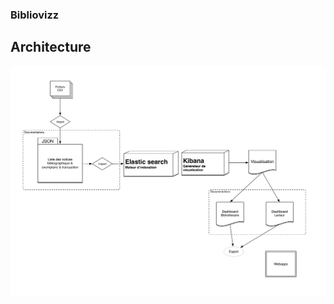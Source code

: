 ### Bibliovizz

## Architecture

![Schema](https://raw.githubusercontent.com/taclab/bibliovizz/master/docs/images/schema.jpg)
